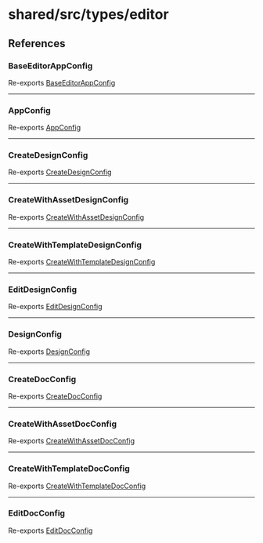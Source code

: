 # shared/src/types/editor

## References

### BaseEditorAppConfig

Re-exports [BaseEditorAppConfig](AppConfig.types/interfaces/base-editor-app-config.md)

<hr />

### AppConfig

Re-exports [AppConfig](AppConfig.types/type-aliases/app-config.md)

<hr />

### CreateDesignConfig

Re-exports [CreateDesignConfig](DesignConfig.types/interfaces/create-design-config.md)

<hr />

### CreateWithAssetDesignConfig

Re-exports [CreateWithAssetDesignConfig](DesignConfig.types/interfaces/create-with-asset-design-config.md)

<hr />

### CreateWithTemplateDesignConfig

Re-exports [CreateWithTemplateDesignConfig](DesignConfig.types/interfaces/create-with-template-design-config.md)

<hr />

### EditDesignConfig

Re-exports [EditDesignConfig](DesignConfig.types/interfaces/edit-design-config.md)

<hr />

### DesignConfig

Re-exports [DesignConfig](DesignConfig.types/type-aliases/design-config.md)

<hr />

### CreateDocConfig

Re-exports [CreateDocConfig](DocConfig.types/interfaces/create-doc-config.md)

<hr />

### CreateWithAssetDocConfig

Re-exports [CreateWithAssetDocConfig](DocConfig.types/interfaces/create-with-asset-doc-config.md)

<hr />

### CreateWithTemplateDocConfig

Re-exports [CreateWithTemplateDocConfig](DocConfig.types/interfaces/create-with-template-doc-config.md)

<hr />

### EditDocConfig

Re-exports [EditDocConfig](DocConfig.types/interfaces/edit-doc-config.md)
